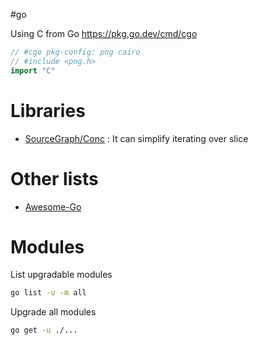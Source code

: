 #go

Using C from Go https://pkg.go.dev/cmd/cgo
```go
// #cgo pkg-config: png cairo
// #include <png.h>
import "C"
```

# Libraries

* [SourceGraph/Conc](https://github.com/sourcegraph/conc) : It can simplify iterating over slice

# Other lists

* [Awesome-Go](https://github.com/avelino/awesome-go)

# Modules 

List upgradable modules
```bash
go list -u -m all
```

Upgrade all modules
```bash
go get -u ./...
```